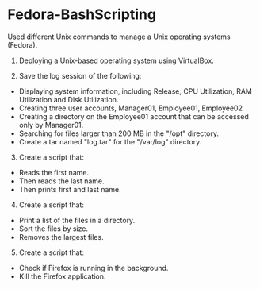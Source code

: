 # Fedora-BashScripting

Used different Unix commands to manage a Unix operating systems (Fedora).

1. Deploying a Unix-based operating system using VirtualBox.

3. Save the log session of the following:
- Displaying system information, including Release, CPU Utilization, RAM Utilization and Disk Utilization.
- Creating three user accounts, Manager01, Employee01, Employee02
- Creating a directory on the Employee01 account that can be accessed only by Manager01.
- Searching for files larger than 200 MB in the "/opt" directory.
- Create a tar named "log.tar" for the "/var/log" directory.
  
3. Create a script that:
- Reads the first name.
- Then reads the last name.
- Then prints first and last name.

4. Create a script that:
- Print a list of the files in a directory.
- Sort the files by size.
- Removes the largest files.

5. Create a script that:
- Check if Firefox is running in the background.
- Kill the Firefox application.
